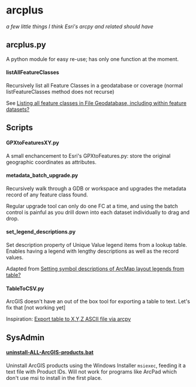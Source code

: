 arcplus
=======
*a few little things I think Esri's arcpy and related should have*


## arcplus.py
A python module for easy re-use; has only one function at the moment. 

#### listAllFeatureClasses
Recursively list all Feature Classes in a geodatabase or coverage (normal listFeatureClasses method does not recurse)

See [Listing all feature classes in File Geodatabase, including within feature datasets?](http://gis.stackexchange.com/questions/5893/listing-all-feature-classes-in-file-geodatabase-including-within-feature-datase)

## Scripts

#### GPXtoFeaturesXY.py

A small enchancement to Esri's GPXtoFeatures.py: store the original geographic coordinates as attributes.

####  metadata_batch_upgrade.py

Recursively walk through a GDB or workspace and upgrades the metadata record of any feature class found.

Regular upgrade tool can only do one FC at a time, and using the batch control is painful as you drill down into each dataset individually to drag and drop.

#### set_legend_descriptions.py
 
Set description property of Unique Value legend items from a lookup table. Enables having a legend with lengthy descriptions as well as the record values.

Adapted from [Setting symbol descriptions of ArcMap layout legends from table?](http://gis.stackexchange.com/questions/102956/setting-symbol-descriptions-of-arcmap-layout-legends-from-table/)


#### TableToCSV.py

ArcGIS doesn't have an out of the box tool for exporting a table to text. Let's fix that
[not working yet]

Inspiration: [Export table to X,Y,Z ASCII file via arcpy](http://gis.stackexchange.com/questions/17933/export-table-to-x-y-z-ascii-file-via-arcpy)



SysAdmin
--------

#### [uninstall-ALL-ArcGIS-products.bat](SysAdmin/uninstall-ALL-ArcGIS-products.md)

Uninstall ArcGIS products using the Windows Installer `msiexec`, feeding it a text file with Product IDs. Will not work for programs like ArcPad which don't use msi to install in the first place.  
